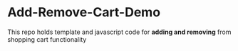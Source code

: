 # Add-Remove-Cart-Demo
This repo holds template and javascript code for **adding and removing** from shopping cart functionality 
